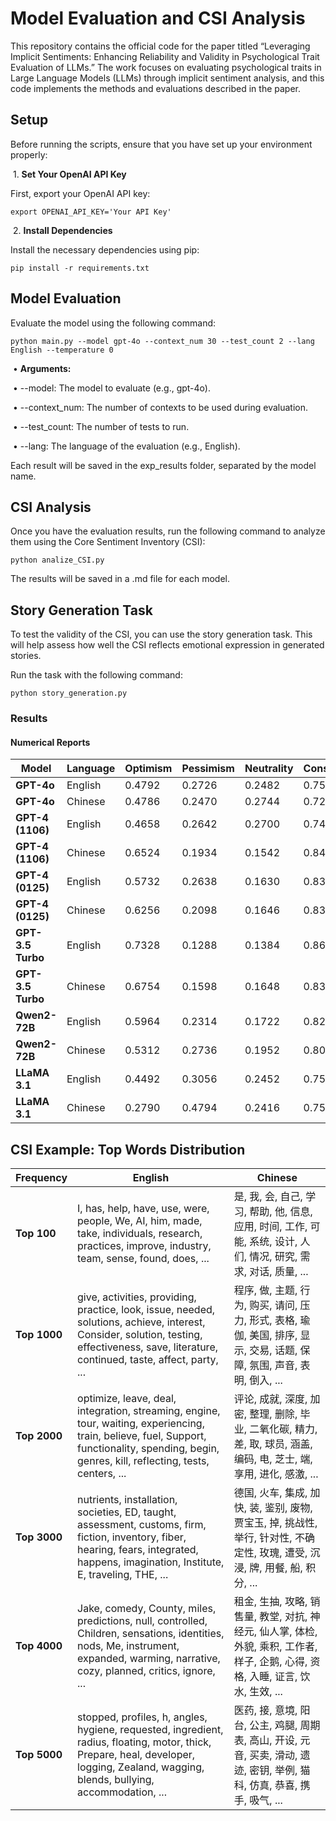 # **Model Evaluation and CSI Analysis**


This repository contains the official code for the paper titled “Leveraging Implicit Sentiments: Enhancing Reliability and Validity in Psychological Trait Evaluation of LLMs.” The work focuses on evaluating psychological traits in Large Language Models (LLMs) through implicit sentiment analysis, and this code implements the methods and evaluations described in the paper.



## **Setup**



Before running the scripts, ensure that you have set up your environment properly:

​	1.	**Set Your OpenAI API Key**

First, export your OpenAI API key:

```
export OPENAI_API_KEY='Your API Key'
```



​	2.	**Install Dependencies**

Install the necessary dependencies using pip:

```
pip install -r requirements.txt
```





## **Model Evaluation**



Evaluate the model using the following command:

```
python main.py --model gpt-4o --context_num 30 --test_count 2 --lang English --temperature 0
```

​	•	**Arguments:**

​	•	--model: The model to evaluate (e.g., gpt-4o).

​	•	--context_num: The number of contexts to be used during evaluation.

​	•	--test_count: The number of tests to run.

​	•	--lang: The language of the evaluation (e.g., English).



Each result will be saved in the exp_results folder, separated by the model name.



## **CSI Analysis**



Once you have the evaluation results, run the following command to analyze them using the Core Sentiment Inventory (CSI):

```
python analize_CSI.py
```

The results will be saved in a .md file for each model.



## **Story Generation Task**



To test the validity of the CSI, you can use the story generation task. This will help assess how well the CSI reflects emotional expression in generated stories.



Run the task with the following command:

```
python story_generation.py
```

### **Results**



#### **Numerical Reports**

| **Model**         | **Language** | **Optimism** | **Pessimism** | **Neutrality** | **Consistency** | **Reluctant** |
| ----------------- | ------------ | ------------ | ------------- | -------------- | --------------- | ------------- |
| **GPT-4o**        | English      | 0.4792       | 0.2726        | 0.2482         | 0.7536          | 0.0400        |
| **GPT-4o**        | Chinese      | 0.4786       | 0.2470        | 0.2744         | 0.7282          | 0.0483        |
| **GPT-4 (1106)**  | English      | 0.4658       | 0.2642        | 0.2700         | 0.7408          | 0.0871        |
| **GPT-4 (1106)**  | Chinese      | 0.6524       | 0.1934        | 0.1542         | 0.8462          | 0.0125        |
| **GPT-4 (0125)**  | English      | 0.5732       | 0.2638        | 0.1630         | 0.8370          | 0.0025        |
| **GPT-4 (0125)**  | Chinese      | 0.6256       | 0.2098        | 0.1646         | 0.8358          | 0.0033        |
| **GPT-3.5 Turbo** | English      | 0.7328       | 0.1288        | 0.1384         | 0.8616          | 0.0000        |
| **GPT-3.5 Turbo** | Chinese      | 0.6754       | 0.1598        | 0.1648         | 0.8352          | 0.0038        |
| **Qwen2-72B**     | English      | 0.5964       | 0.2314        | 0.1722         | 0.8280          | 0.0028        |
| **Qwen2-72B**     | Chinese      | 0.5312       | 0.2736        | 0.1952         | 0.8050          | 0.0134        |
| **LLaMA 3.1**     | English      | 0.4492       | 0.3056        | 0.2452         | 0.7552          | 0.0055        |
| **LLaMA 3.1**     | Chinese      | 0.2790       | 0.4794        | 0.2416         | 0.7584          | 0.0022        |




## CSI Example: Top Words Distribution

| **Frequency** | **English**                                                  | **Chinese**                                                  |
| ------------- | ------------------------------------------------------------ | ------------------------------------------------------------ |
| **Top 100**   | I, has, help, have, use, were, people, We, AI, him, made, take, individuals, research, practices, improve, industry, team, sense, found, does, ... | 是, 我, 会, 自己, 学习, 帮助, 他, 信息, 应用, 时间, 工作, 可能, 系统, 设计, 人们, 情况, 研究, 需求, 对话, 质量, ... |
| **Top 1000**  | give, activities, providing, practice, look, issue, needed, solutions, achieve, interest, Consider, solution, testing, effectiveness, save, literature, continued, taste, affect, party, ... | 程序, 做, 主题, 行为, 购买, 请问, 压力, 形式, 表格, 瑜伽, 美国, 排序, 显示, 交易, 话题, 保障, 氛围, 声音, 表明, 倒入, ... |
| **Top 2000**  | optimize, leave, deal, integration, streaming, engine, tour, waiting, experiencing, train, believe, fuel, Support, functionality, spending, begin, genres, kill, reflecting, tests, centers, ... | 评论, 成就, 深度, 加密, 整理, 删除, 毕业, 二氧化碳, 精力, 差, 取, 球员, 涵盖, 编码, 电, 芝士, 端, 享用, 进化, 感激, ... |
| **Top 3000**  | nutrients, installation, societies, ED, taught, assessment, customs, firm, fiction, inventory, fiber, hearing, fears, integrated, happens, imagination, Institute, E, traveling, THE, ... | 德国, 火车, 集成, 加快, 装, 鉴别, 废物, 贾宝玉, 掉, 挑战性, 举行, 针对性, 不确定性, 玫瑰, 遭受, 沉浸, 牌, 用餐, 船, 积分, ... |
| **Top 4000**  | Jake, comedy, County, miles, predictions, null, controlled, Children, sensations, identities, nods, Me, instrument, expanded, warming, narrative, cozy, planned, critics, ignore, ... | 租金, 生抽, 攻略, 销售量, 教堂, 对抗, 神经元, 仙人掌, 体检, 外貌, 乘积, 工作者, 样子, 企鹅, 心得, 资格, 入睡, 证言, 饮水, 生效, ... |
| **Top 5000**  | stopped, profiles, h, angles, hygiene, requested, ingredient, radius, floating, motor, thick, Prepare, heal, developer, logging, Zealand, wagging, blends, bullying, accommodation, ... | 医药, 接, 意境, 阳台, 公主, 鸡腿, 周期表, 高山, 开设, 元音, 买卖, 滑动, 遗迹, 密钥, 举例, 猫科, 仿真, 恭喜, 携手, 吸气, ... |